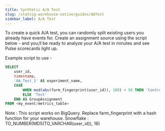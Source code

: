 ```yaml
---
title: Synthetic A/A Test
slug: /statsig-warehouse-native/guides/AATest
sidebar_label: A/A Test
---
```


To create a quick A/A test, you can randomly split existing users you already have events for. Create an assignment source using the script below - and you;ll be ready to analyze your A/A test in minutes and see Pulse scorecards light up. 

Example script to use - 

```sql
SELECT
    user_id,
    timestamp,
    'AA_Test_1' AS experiment_name,
    CASE
        WHEN mod(abs(farm_fingerprint(user_id)), 100) < 50 THEN 'Control'
        ELSE 'Test'
    END AS GroupAssignment
FROM <my_event/metrics_table>
```

Note : This script works on BigQuery. Replace farm_fingerprint with a hash function for your warehouse.
Snowflake : TO_NUMBER(MD5(TO_VARCHAR(user_id)), 16)


